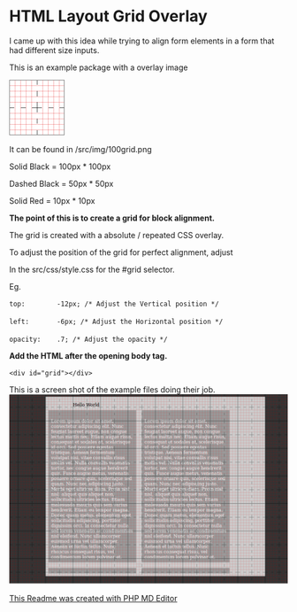 HTML Layout Grid Overlay
==================

I came up with this idea while trying to align form elements in a form that had different size inputs.

This is an example package with a overlay image 

![overlay](https://github.com/topdown/Grid-Layout-Overlay/blob/master/src/img/100grid.png?raw=true "Overlay")

It can be found in /src/img/100grid.png

Solid Black = 100px * 100px

Dashed Black = 50px * 50px

Solid Red = 10px * 10px


**The point of this is to create a grid for block alignment.**

The grid is created with a absolute / repeated CSS overlay.

To adjust the position of the grid for perfect alignment, adjust

In the src/css/style.css for the #grid selector.

Eg.

	top:        -12px; /* Adjust the Vertical position */

	left:       -6px; /* Adjust the Horizontal position */

	opacity:    .7; /* Adjust the opacity */


**Add the HTML after the opening body tag.**

	<div id="grid"></div>

This is a screen shot of the example files doing their job.
![Example](https://github.com/topdown/Grid-Layout-Overlay/blob/master/grid-screenshot.png?raw=true "Example")

[This Readme was created with PHP MD Editor](https://github.com/topdown/PHP-MD-Editor "PHP-MD-Editor")
